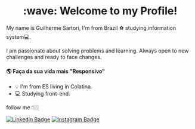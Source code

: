 <h1 align="center">:wave: Welcome to my Profile!</h1>


  My name is Guilherme Sartori, I'm from Brazil ⚽ studying information system💻.
   
  I am passionate about solving problems and learning. Always open to new challenges and ready to face changes.


 #### 🌎 Faça da sua vida mais "Responsivo" 
 - 💡 I'm from ES living in Colatina.
 - 💻 Studying front-end.

follow me 👇🏼

[![Linkedin Badge](https://img.shields.io/badge/-LinkedIn-blue?style=flat-square&logo=Linkedin&logoColor=white&link=https://https://www.linkedin.com/in/guilherme-sartori-90a75b206/)](https://www.linkedin.com/in/guilherme-sartori-90a75b206/) [![Instagram Badge](https://img.shields.io/badge/-Instagram-violet?style=flat-square&logo=Instagram&logoColor=white&link=https://www.instagram.com/guilherme_sart/)](https://www.instagram.com/guilherme_sart/) 

 
<!---
guilherme-sartori/guilherme-sartori is a ✨ special ✨ repository because its `README.md` (this file) appears on your GitHub profile.
You can click the Preview link to take a look at your changes.
--->
